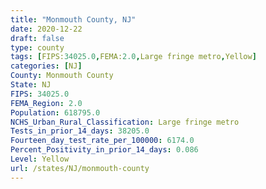 ```yaml
---
title: "Monmouth County, NJ"
date: 2020-12-22
draft: false
type: county
tags: [FIPS:34025.0,FEMA:2.0,Large fringe metro,Yellow]
categories: [NJ]
County: Monmouth County
State: NJ
FIPS: 34025.0
FEMA_Region: 2.0
Population: 618795.0
NCHS_Urban_Rural_Classification: Large fringe metro
Tests_in_prior_14_days: 38205.0
Fourteen_day_test_rate_per_100000: 6174.0
Percent_Positivity_in_prior_14_days: 0.086
Level: Yellow
url: /states/NJ/monmouth-county
---
```



